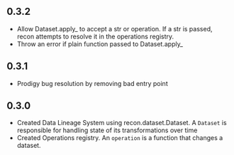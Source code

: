 ## 0.3.2

* Allow Dataset.apply_ to accept a str or operation. If a str is passed, recon attempts to resolve it
in the operations registry.
* Throw an error if plain function passed to Dataset.apply_

## 0.3.1

* Prodigy bug resolution by removing bad entry point

## 0.3.0

* Created Data Lineage System using recon.dataset.Dataset. A `Dataset` is responsible for handling state of its transformations over time
* Created Operations registry. An `operation` is a function that changes a dataset.
